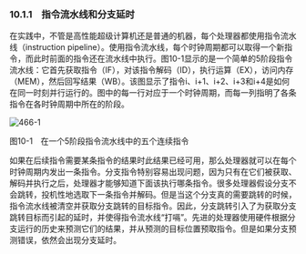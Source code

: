 ### 10.1.1　指令流水线和分支延时

在实践中，不管是高性能超级计算机还是普通的机器，每个处理器都使用指令流水线（instruction pipeline）。使用指令流水线，每个时钟周期都可以取得一个新指令，而此时前面的指令还在流水线中执行。图10-1显示的是一个简单的5阶段指令流水线：它首先获取指令（IF），对该指令解码（ID），执行运算（EX），访问内存（MEM），然后回写结果（WB）。该图显示了指令i、i+1、i+2、i+3和i+4是如何在同一时刻并行运行的。图中的每一行对应于一个时钟周期，而每一列指明了各条指令在各时钟周期中所在的阶段。

![466-1](../Images/image04791.jpeg)

图10-1　在一个5阶段指令流水线中的五个连续指令

如果在后续指令需要某条指令的结果时此结果已经可用，那么处理器就可以在每个时钟周期内发出一条指令。分支指令特别容易出现问题，因为只有在它们被获取、解码并执行之后，处理器才能够知道下面该执行哪条指令。很多处理器假设分支不会跳转，投机性地选取下一条指令并解码。但是当这个分支真的需要跳转的时候，指令流水线被清空并获取分支跳转的目标指令。因此，分支跳转引入了为获取分支跳转目标而引起的延时，并使得指令流水线“打嗝”。先进的处理器使用硬件根据分支运行的历史来预测它们的结果，并从预测的目标位置预取指令。但是如果分支预测错误，依然会出现分支延时。